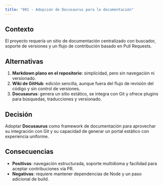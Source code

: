 ```yaml
---
title: "001 - Adopción de Docusaurus para la documentación"
---
```


## Contexto
El proyecto requería un sitio de documentación centralizado con buscador, soporte de versiones y un flujo de contribución basado en Pull Requests.

## Alternativas
1. **Markdown plano en el repositorio**: simplicidad, pero sin navegación ni versionado.
2. **Wiki de GitHub**: edición sencilla, aunque fuera del flujo de revisión del código y sin control de versiones.
3. **Docusaurus**: genera un sitio estático, se integra con Git y ofrece plugins para búsquedas, traducciones y versionado.

## Decisión
Adoptar **Docusaurus** como framework de documentación para aprovechar su integración con Git y su capacidad de generar un portal estático con experiencia uniforme.

## Consecuencias
- **Positivas**: navegación estructurada, soporte multidioma y facilidad para aceptar contribuciones vía PR.
- **Negativas**: requiere mantener dependencias de Node y un paso adicional de build.
